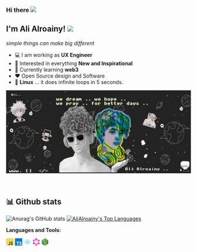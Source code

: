 ### Hi there   <img src="https://media.giphy.com/media/hvRJCLFzcasrR4ia7z/giphy.gif" width="28">

<h2>I'm Ali Alroainy! <img src="https://media.giphy.com/media/12oufCB0MyZ1Go/giphy.gif" width="50">  </h2>
 <p> <em>simple things can make big different 
</em></p>


-   :computer: I am working as **UX Engineer** 
-   :monocle_face: Interested in everything **New and Inspirational** 
-   :seedling: Currently learning **web3** 
-   :heart: Open Source design and Software  
-   :penguin: **Linux** ... it does infinite loops in 5 seconds.  

<img src="https://github.com/AliAlroainy/AliAlroainy/blob/main/dark%20cup.png" alt="dark style.." style="text-align: center; margin-bottom: 30px;" />

## 📊 Github stats



![Anurag's GitHub stats](https://github-readme-stats.vercel.app/api?username=AliAlroainy&show_icons=true&theme=radical) <a href="https://github.com/AliAlroainy/github-readme-stats"><img alt="AliAlroainy's Top Languages" src="https://github-readme-stats.vercel.app/api/top-langs/?username=AliAlroainy&langs_count=8&layout=compact&theme=react&hide_border=true&bg_color=1F222E&title_color=F85D7F&icon_color=F8D866&hide=Jupyter%20Notebook" height="192px"/></a>
  <br/>








**Languages and Tools:**  

<code><img height="20" src="https://raw.githubusercontent.com/github/explore/80688e429a7d4ef2fca1e82350fe8e3517d3494d/topics/javascript/javascript.png"></code>
<code><img height="20" src="https://raw.githubusercontent.com/github/explore/80688e429a7d4ef2fca1e82350fe8e3517d3494d/topics/typescript/typescript.png"></code>
<code><img height="20" src="https://raw.githubusercontent.com/github/explore/80688e429a7d4ef2fca1e82350fe8e3517d3494d/topics/react/react.png"></code>
<code><img height="20" src="https://raw.githubusercontent.com/github/explore/5c058a388828bb5fde0bcafd4bc867b5bb3f26f3/topics/graphql/graphql.png"></code>
<code><img height="20" src="https://raw.githubusercontent.com/github/explore/80688e429a7d4ef2fca1e82350fe8e3517d3494d/topics/nodejs/nodejs.png"></code>  


<!--
**AliAlroainy/AliAlroainy** is a ✨ _special_ ✨ repository because its `README.md` (this file) appears on your GitHub profile.

Here are some ideas to get you started:

- 🔭 I’m currently working on ...
- 🌱 I’m currently learning ...
- 👯 I’m looking to collaborate on ...
- 🤔 I’m looking for help with ...
- 💬 Ask me about ...
- 📫 How to reach me: ...
- 😄 Pronouns: ...
- ⚡ Fun fact: ...
-->
